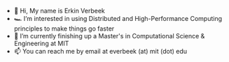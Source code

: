 - 👋 Hi, My name is Erkin Verbeek
- 🏎️ I’m interested in using Distributed and High-Performance Computing principles to make things go faster
- 🌱 I’m currently finishing up a Master's in Computational Science & Engineering at MIT
- 📫 You can reach me by email at everbeek (at) mit (dot) edu
<!---- 💞️ I’m looking to collaborate on ...--->

<!---
Everbeek17/Everbeek17 is a ✨ special ✨ repository because its `README.md` (this file) appears on your GitHub profile.
You can click the Preview link to take a look at your changes.
--->
